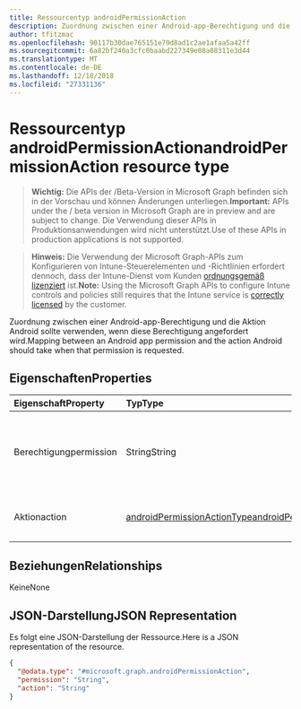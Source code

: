 ```yaml
---
title: Ressourcentyp androidPermissionAction
description: Zuordnung zwischen einer Android-app-Berechtigung und die Aktion Android sollte verwenden, wenn diese Berechtigung angefordert wird.
author: tfitzmac
ms.openlocfilehash: 90117b30dae765151e79d8ad1c2ae1afaa5a42ff
ms.sourcegitcommit: 6a82bf240a3cfc0baabd227349e08a08311e3d44
ms.translationtype: MT
ms.contentlocale: de-DE
ms.lasthandoff: 12/18/2018
ms.locfileid: "27331136"
---
```

# <a name="androidpermissionaction-resource-type"></a><span data-ttu-id="9ec72-103">Ressourcentyp androidPermissionAction</span><span class="sxs-lookup"><span data-stu-id="9ec72-103">androidPermissionAction resource type</span></span>

> <span data-ttu-id="9ec72-104">**Wichtig:** Die APIs der /Beta-Version in Microsoft Graph befinden sich in der Vorschau und können Änderungen unterliegen.</span><span class="sxs-lookup"><span data-stu-id="9ec72-104">**Important:** APIs under the / beta version in Microsoft Graph are in preview and are subject to change.</span></span> <span data-ttu-id="9ec72-105">Die Verwendung dieser APIs in Produktionsanwendungen wird nicht unterstützt.</span><span class="sxs-lookup"><span data-stu-id="9ec72-105">Use of these APIs in production applications is not supported.</span></span>

> <span data-ttu-id="9ec72-106">**Hinweis:** Die Verwendung der Microsoft Graph-APIs zum Konfigurieren von Intune-Steuerelementen und -Richtlinien erfordert dennoch, dass der Intune-Dienst vom Kunden [ordnungsgemäß lizenziert](https://go.microsoft.com/fwlink/?linkid=839381) ist.</span><span class="sxs-lookup"><span data-stu-id="9ec72-106">**Note:** Using the Microsoft Graph APIs to configure Intune controls and policies still requires that the Intune service is [correctly licensed](https://go.microsoft.com/fwlink/?linkid=839381) by the customer.</span></span>

<span data-ttu-id="9ec72-107">Zuordnung zwischen einer Android-app-Berechtigung und die Aktion Android sollte verwenden, wenn diese Berechtigung angefordert wird.</span><span class="sxs-lookup"><span data-stu-id="9ec72-107">Mapping between an Android app permission and the action Android should take when that permission is requested.</span></span>
## <a name="properties"></a><span data-ttu-id="9ec72-108">Eigenschaften</span><span class="sxs-lookup"><span data-stu-id="9ec72-108">Properties</span></span>
|<span data-ttu-id="9ec72-109">Eigenschaft</span><span class="sxs-lookup"><span data-stu-id="9ec72-109">Property</span></span>|<span data-ttu-id="9ec72-110">Typ</span><span class="sxs-lookup"><span data-stu-id="9ec72-110">Type</span></span>|<span data-ttu-id="9ec72-111">Beschreibung</span><span class="sxs-lookup"><span data-stu-id="9ec72-111">Description</span></span>|
|:---|:---|:---|
|<span data-ttu-id="9ec72-112">Berechtigung</span><span class="sxs-lookup"><span data-stu-id="9ec72-112">permission</span></span>|<span data-ttu-id="9ec72-113">String</span><span class="sxs-lookup"><span data-stu-id="9ec72-113">String</span></span>|<span data-ttu-id="9ec72-114">In der Dokumentation zu offiziellen Android definierte Zeichenfolge Android Berechtigung.</span><span class="sxs-lookup"><span data-stu-id="9ec72-114">Android permission string, defined in the official Android documentation.</span></span>  <span data-ttu-id="9ec72-115">Beispiel für 'android.permission.READ_CONTACTS'.</span><span class="sxs-lookup"><span data-stu-id="9ec72-115">Example 'android.permission.READ_CONTACTS'.</span></span>|
|<span data-ttu-id="9ec72-116">Aktion</span><span class="sxs-lookup"><span data-stu-id="9ec72-116">action</span></span>|[<span data-ttu-id="9ec72-117">androidPermissionActionType</span><span class="sxs-lookup"><span data-stu-id="9ec72-117">androidPermissionActionType</span></span>](../resources/intune-apps-androidpermissionactiontype.md)|<span data-ttu-id="9ec72-118">Typ der Berechtigung Android-Aktion.</span><span class="sxs-lookup"><span data-stu-id="9ec72-118">Type of Android permission action.</span></span> <span data-ttu-id="9ec72-119">Mögliche Werte sind: `prompt`, `autoGrant` und `autoDeny`.</span><span class="sxs-lookup"><span data-stu-id="9ec72-119">Possible values are: `prompt`, `autoGrant`, `autoDeny`.</span></span>|

## <a name="relationships"></a><span data-ttu-id="9ec72-120">Beziehungen</span><span class="sxs-lookup"><span data-stu-id="9ec72-120">Relationships</span></span>
<span data-ttu-id="9ec72-121">Keine</span><span class="sxs-lookup"><span data-stu-id="9ec72-121">None</span></span>
## <a name="json-representation"></a><span data-ttu-id="9ec72-122">JSON-Darstellung</span><span class="sxs-lookup"><span data-stu-id="9ec72-122">JSON Representation</span></span>
<span data-ttu-id="9ec72-123">Es folgt eine JSON-Darstellung der Ressource.</span><span class="sxs-lookup"><span data-stu-id="9ec72-123">Here is a JSON representation of the resource.</span></span>
<!-- {
  "blockType": "resource",
  "@odata.type": "microsoft.graph.androidPermissionAction"
}
-->
``` json
{
  "@odata.type": "#microsoft.graph.androidPermissionAction",
  "permission": "String",
  "action": "String"
}
```





